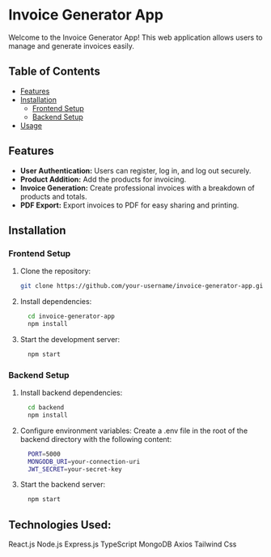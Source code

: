 # Invoice Generator App

Welcome to the Invoice Generator App! This web application allows users to manage and generate invoices easily.

## Table of Contents

- [Features](#features)
- [Installation](#installation)
  - [Frontend Setup](#frontend-setup)
  - [Backend Setup](#backend-setup)
- [Usage](#usage)
 

## Features

- **User Authentication:** Users can register, log in, and log out securely.
- **Product Addition:** Add the products for invoicing.
- **Invoice Generation:** Create professional invoices with a breakdown of products and totals.
- **PDF Export:** Export invoices to PDF for easy sharing and printing.


## Installation

### Frontend Setup

1. Clone the repository:

   ```bash
   git clone https://github.com/your-username/invoice-generator-app.git
   
2. Install dependencies:

   ```bash
     cd invoice-generator-app
     npm install

3. Start the development server:

   ```bash
     npm start


### Backend Setup

1. Install backend dependencies:

    ```bash
      cd backend
      npm install
    
2. Configure environment variables:
  Create a .env file in the root of the backend directory with the following content:
    ```bash
      PORT=5000
      MONGODB_URI=your-connection-uri
      JWT_SECRET=your-secret-key
    ```

3. Start the backend server:

   ```bash
     npm start
    ```


## Technologies Used:
React.js
Node.js
Express.js
TypeScript
MongoDB
Axios
Tailwind Css



   

